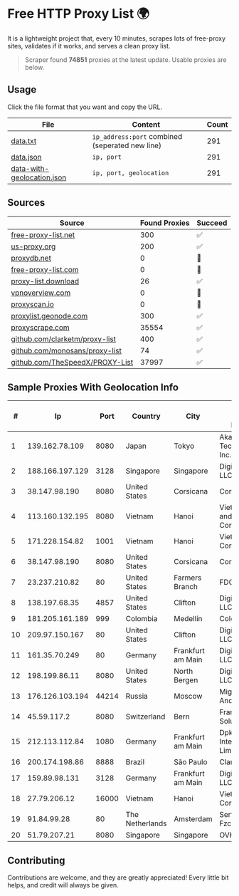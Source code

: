 
# Free HTTP Proxy List 🌍

It is a lightweight project that, every 10 minutes, scrapes lots of free-proxy sites, validates if it works, and serves a clean proxy list.


> Scraper found **74851** proxies at the latest update. Usable proxies are below.

## Usage

Click the file format that you want and copy the URL.


|File|Content|Count|
|----|-------|-----|
|[data.txt](https://raw.githubusercontent.com/themiralay/Proxy-List-World/master/data.txt)|`ip_address:port` combined (seperated new line)|291|
|[data.json](https://raw.githubusercontent.com/themiralay/Proxy-List-World/master/data.json)|`ip, port`|291|
|[data-with-geolocation.json](https://raw.githubusercontent.com/themiralay/Proxy-List-World/master/data-with-geolocation.json)|`ip, port, geolocation`|291|

## Sources

|Source|Found Proxies|Succeed|
|------|-------------|-------|
|[free-proxy-list.net](https://free-proxy-list.net)|300|✅|
|[us-proxy.org](https://www.us-proxy.org)|200|✅|
|[proxydb.net](http://proxydb.net)|0|🚫|
|[free-proxy-list.com](https://free-proxy-list.com/?page=&port=&type%5B%5D=http&type%5B%5D=https&up_time=0&search=Search)|0|🚫|
|[proxy-list.download](https://www.proxy-list.download/HTTP)|26|✅|
|[vpnoverview.com](https://vpnoverview.com/privacy/anonymous-browsing/free-proxy-servers)|0|🚫|
|[proxyscan.io](https://www.proxyscan.io)|0|🚫|
|[proxylist.geonode.com](https://proxylist.geonode.com/api/proxy-list?limit=300&page=1&sort_by=lastChecked&sort_type=desc&protocols=http,https)|300|✅|
|[proxyscrape.com](https://api.proxyscrape.com/v2/?request=displayproxies&protocol=http&timeout=10000&country=all&ssl=all&anonymity=all)|35554|✅|
|[github.com/clarketm/proxy-list](https://raw.githubusercontent.com/clarketm/proxy-list/master/proxy-list-raw.txt)|400|✅|
|[github.com/monosans/proxy-list](https://raw.githubusercontent.com/monosans/proxy-list/main/proxies/http.txt)|74|✅|
|[github.com/TheSpeedX/PROXY-List](https://raw.githubusercontent.com/TheSpeedX/PROXY-List/master/http.txt)|37997|✅|


## Sample Proxies With Geolocation Info

|#|Ip|Port|Country|City|Internet Service Provider|
|-|--|----|-------|----|-------------------------|
|1|139.162.78.109|8080|Japan|Tokyo|Akamai Technologies, Inc.|
|2|188.166.197.129|3128|Singapore|Singapore|DigitalOcean, LLC|
|3|38.147.98.190|8080|United States|Corsicana|Corsicana ISD|
|4|113.160.132.195|8080|Vietnam|Hanoi|VietNam Post and Telecom Corporation|
|5|171.228.154.82|1001|Vietnam|Hanoi|Viettel Corporation|
|6|38.147.98.190|8080|United States|Corsicana|Corsicana ISD|
|7|23.237.210.82|80|United States|Farmers Branch|FDCservers.net|
|8|138.197.68.35|4857|United States|Clifton|DigitalOcean, LLC|
|9|181.205.161.189|999|Colombia|Medellín|Colombia Móvil|
|10|209.97.150.167|80|United States|Clifton|DigitalOcean, LLC|
|11|161.35.70.249|80|Germany|Frankfurt am Main|DigitalOcean, LLC|
|12|198.199.86.11|8080|United States|North Bergen|DigitalOcean, LLC|
|13|176.126.103.194|44214|Russia|Moscow|Miglovets Egor Andreevich|
|14|45.59.117.2|8080|Switzerland|Bern|FranTech Solutions|
|15|212.113.112.84|1080|Germany|Frankfurt am Main|DpkgSoft International Limited|
|16|200.174.198.86|8888|Brazil|São Paulo|Claro S.A|
|17|159.89.98.131|3128|Germany|Frankfurt am Main|DigitalOcean, LLC|
|18|27.79.206.12|16000|Vietnam|Hanoi|Viettel Corporation|
|19|91.84.99.28|80|The Netherlands|Amsterdam|Servers Tech Fzco|
|20|51.79.207.21|8080|Singapore|Singapore|OVH SAS|



## Contributing

Contributions are welcome, and they are greatly appreciated! Every
little bit helps, and credit will always be given.

